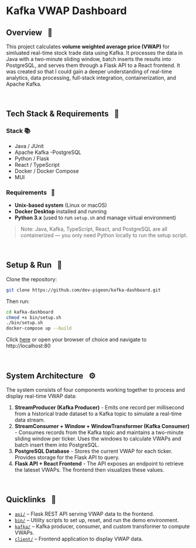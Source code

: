 # Kafka VWAP Dashboard

## Overview &nbsp; 🔎

This project calculates **volume weighted average price (VWAP)** for simluated real-time stock trade data using Kafka. It processes the data in Java with a two-minute sliding window, batch inserts the results into PostgreSQL, and serves them through a Flask API to a React frontend. It was created so that I could gain a deeper understanding of real-time analytics, data processing, full-stack integration, containerization, and Apache Kafka.

<br>

## Tech Stack & Requirements &nbsp; 🧰

### Stack 📚
- Java / JUnit
- Apache Kafka
  -PostgreSQL
- Python / Flask
- React / TypeScript
- Docker / Docker Compose
- MUI

### Requirements &nbsp; 📝

- **Unix-based system** (Linux or macOS)
- **Docker Desktop** installed and running
- **Python 3.x** (used to run `setup.sh` and manage virtual environment)

> Note: Java, Kafka, TypeScript, React, and PostgreSQL are all containerized — you only need Python locally to run the setup script.

<br>

## Setup & Run &nbsp; 🚀 
Clone the repository:
```bash
git clone https://github.com/dev-pigeon/kafka-dashboard.git
```
Then run:
```bash
cd kafka-dashboard
chmod +x bin/setup.sh
./bin/setup.sh
docker-compose up --build
```
Click [here](http://localhost:80) or open your browser of choice and navigate to http://localhost:80

<br>

## System Architecture &nbsp; ⚙️

The system consists of four components working together to process and display real-time VWAP data:

1. **StreamProducer (Kafka Producer)** - Emits one record per millisecond from a historical trade dataset to a Kafka topic to simulate a real-time data stream.
2. **StreamConsumer + Window + WindowTransformer (Kafka Consumer)** - Consumes records from the Kafka topic and maintains a two-minute sliding window per ticker. Uses the windows to calculate VWAPs and batch insert them into PostgreSQL.
3. **PostgreSQL Database** - Stores the current VWAP for each ticker. Provides storage for the Flask API to query.
4. **Flask API + React Frontend** - The API exposes an endpoint to retrieve the lateset VWAPs. The frontend then visualizes these values.

<br>

## Quicklinks &nbsp; 🔗

- [`api/`](api/README.md) – Flask REST API serving VWAP data to the frontend.
- [`bin/`](bin/README.md) – Utility scripts to set up, reset, and run the demo environment.
- [`kafka/`](kafka/README.md) – Kafka producer, consumer, and custom transformer to compute VWAPs.
- [`client/`](client/kafka-dashboard-client/README.md) – Frontend application to display VWAP data.

<br>
